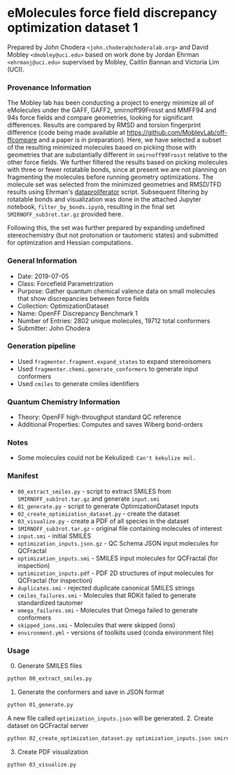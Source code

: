 # eMolecules force field discrepancy optimization dataset 1

Prepared by John Chodera `<john.chodera@choderalab.org>` and David Mobley `<dmobley@uci.edu>` based on work done by Jordan Ehrman `<ehrmanj@uci.edu>` supervised by Mobley, Caitlin Bannan and Victoria Lim (UCI).

### Provenance Information

The Mobley lab has been conducting a project to energy minimize all of eMolecules under the GAFF, GAFF2, smirnoff99Frosst and MMFF94 and 94s force fields and compare geometries, looking for significant differences. Results are compared by RMSD and torsion fingerprint difference (code being made available at https://github.com/MobleyLab/off-ffcompare and a paper is in preparation). Here, we have selected a subset of the resulting minimized molecules based on picking those with geometries that are substantially different in `smirnoff99Frosst` relative to the other force fields. We further filtered the results based on picking molecules with three or fewer rotatable bonds, since at present we are not planning on fragmenting the molecules before running geometry optimizations. The molecule set was selected from the minimized geometries and RMSD/TFD results using Ehrman's [dataproliferator](https://github.com/MobleyLab/off-ffcompare/blob/721b4c8a67276c381314a2287b4c1cfe76356f01/dataproliferator.py) script. Subsequent filtering by rotatable bonds and visualization was done in the attached Jupyter notebook, `filter_by_bonds.ipynb`, resulting in the final set `SMIRNOFF_sub3rot.tar.gz` provided here.

Following this, the set was further prepared by expanding undefined stereochemistry (but not protonation or tautomeric states) and submitted for optimization and Hessian computations.

### General Information

 - Date: 2019-07-05
 - Class: Forcefield Parametrization
 - Purpose: Gather quantum chemical valence data on small molecules that show discrepancies between force fields
 - Collection: OptimizationDataset
 - Name: OpenFF Discrepancy Benchmark 1
 - Number of Entries: 2802 unique molecules, 19712 total conformers
 - Submitter: John Chodera

### Generation pipeline

 - Used `fragmenter.fragment.expand_states` to expand stereoisomers
 - Used `fragmenter.chemi.generate_conformers` to generate input conformers
 - Used `cmiles` to generate cmiles identifiers

### Quantum Chemistry Information

 - Theory: OpenFF high-throughput standard QC reference
 - Additional Properties: Computes and saves Wiberg bond-orders

### Notes

 - Some molecules could not be Kekulized: `Can't kekulize mol.`

### Manifest

 - `00_extract_smiles.py` - script to extract SMILES from `SMIRNOFF_sub3rot.tar.gz` and generate `input.smi`
 - `01_generate.py` - script to generate OptimizationDataset inputs
 - `02_create_optimization_dataset.py` - create the dataset
 - `03_visualize.py` - create a PDF of all species in the dataset
 - `SMIRNOFF_sub3rot.tar.gz` - original file containing molecules of interest
 - `input.smi` - initial SMILES
 - `optimization_inputs.json.gz` - QC Schema JSON input molecules for QCFractal
 - `optimization_inputs.smi` - SMILES input molecules for QCFractal (for inspection)
 - `optimization_inputs.pdf` - PDF 2D structures of input molecules for QCFractal (for inspection)
 - `duplicates.smi` - rejected duplicate canonical SMILES strings
 - `cmiles_failures.smi` - Molecules that RDKit failed to generate standardized tautomer
 - `omega_failures.smi` - Molecules that Omega failed to generate conformers
 - `skipped_ions.smi` - Molecules that were skipped (ions)
 - `environment.yml` - versions of toolkits used (conda environment file)

### Usage

0. Generate SMILES files
```bash
python 00_extract_smiles.py
```
1. Generate the conformers and save in JSON format
```bash
python 01_generate.py
```
A new file called `optimization_inputs.json` will be generated.
2. Create dataset on QCFractal server
```bash
python 02_create_optimization_dataset.py optimization_inputs.json smirnoff_coverage client_config.yaml
```
3. Create PDF visualization
```bash
python 03_visualize.py
```

